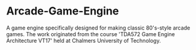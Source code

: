 # Arcade-Game-Engine
A game engine specifically designed for making classic 80's-style arcade games. The work originated from the course 'TDA572 Game Engine Architecture VT17' held at Chalmers University of Technology.

